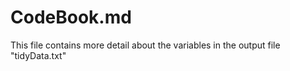 CodeBook.md
=========================

This file contains more detail about the variables in the output file "tidyData.txt"
